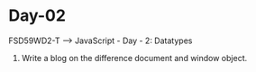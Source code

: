 # Day-02
FSD59WD2-T --> JavaScript - Day - 2: Datatypes

1) Write a blog on the difference document and window object.
